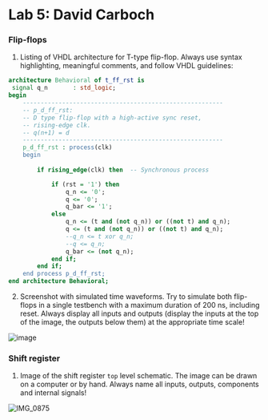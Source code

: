 # Lab 5: David Carboch

### Flip-flops

1. Listing of VHDL architecture for T-type flip-flop. Always use syntax highlighting, meaningful comments, and follow VHDL guidelines:

```vhdl
architecture Behavioral of t_ff_rst is
 signal q_n       : std_logic;
begin
    --------------------------------------------------------
    -- p_d_ff_rst:
    -- D type flip-flop with a high-active sync reset,
    -- rising-edge clk.
    -- q(n+1) = d
    --------------------------------------------------------
    p_d_ff_rst : process(clk)
    begin
    
        if rising_edge(clk) then  -- Synchronous process

            if (rst = '1') then
                q_n <= '0';
                q <= '0';
                q_bar <= '1';           
            else
                q_n <= (t and (not q_n)) or ((not t) and q_n);
                q <= (t and (not q_n)) or ((not t) and q_n);
                --q_n <= t xor q_n;
                --q <= q_n;
                q_bar <= (not q_n); 
            end if;
        end if;
    end process p_d_ff_rst;
end architecture Behavioral;
```

2. Screenshot with simulated time waveforms. Try to simulate both flip-flops in a single testbench with a maximum duration of 200 ns, including reset. Always display all inputs and outputs (display the inputs at the top of the image, the outputs below them) at the appropriate time scale!

  ![image](https://user-images.githubusercontent.com/99664755/158630665-98a12d46-9ca4-40ca-bf44-42f0ddcb3c56.png)


### Shift register

1. Image of the shift register `top` level schematic. The image can be drawn on a computer or by hand. Always name all inputs, outputs, components and internal signals!

  ![IMG_0875](https://user-images.githubusercontent.com/99664755/158992099-2f3e9018-9b39-4ea5-8cf4-69cd6932867f.JPG)

